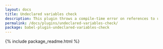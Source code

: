 ```yaml
---
layout: docs
title: Undeclared variables check
description: This plugin throws a compile-time error on references to undeclared variables.
permalink: /docs/plugins/undeclared-variables-check/
package: babel-plugin-undeclared-variables-check
---
```


{% include package_readme.html %}
